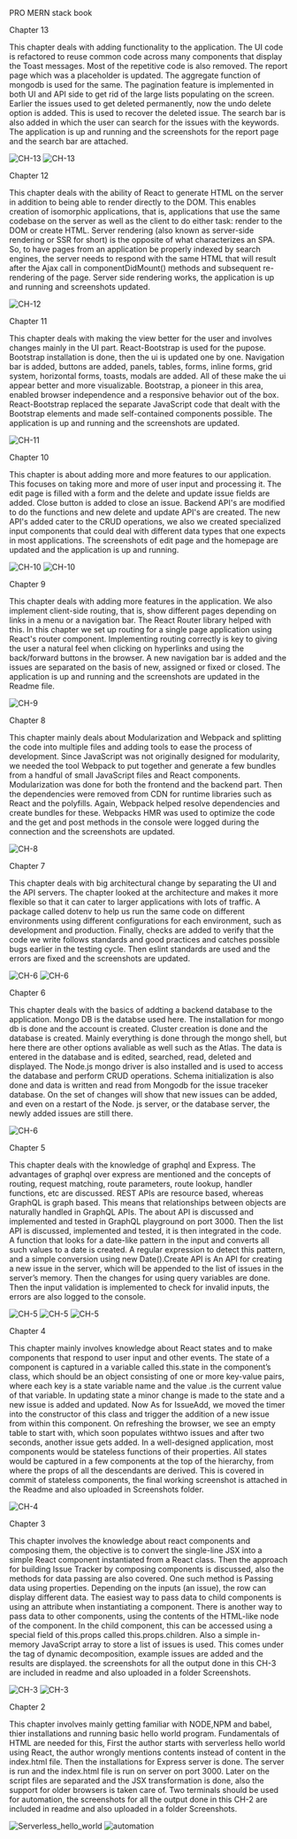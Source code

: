 PRO MERN stack book

Chapter 13

This chapter deals with adding functionality to the application. The UI code is refactored to reuse common code across many components that display the Toast messages. Most of the repetitive code is also removed. The report page which was a placeholder is updated. The aggregate function of mongodb is used for the same. The pagination feature is implemented in both UI and API side to get rid of the large lists populating on the screen. Earlier the issues used to get deleted permanently, now the undo delete option is added. This is used to recover the deleted issue. The search bar is also added in which the user can search for the issues with the keywords. The application is up and running and the screenshots for the report page and the search bar are attached.


![CH-13](https://github.ccs.neu.edu/NEU-CS5610-SU21/SahaiAyush-book/blob/master/Screenshots/ch-13.JPG)
![CH-13](https://github.ccs.neu.edu/NEU-CS5610-SU21/SahaiAyush-book/blob/master/Screenshots/search.JPG)


Chapter 12

This chapter deals with the ability of React to generate HTML on the server in addition to being able to render directly to the DOM. This enables creation of isomorphic applications, that is, applications that use the same codebase on the server as well as the client to do either task: render to the DOM or create HTML. Server rendering (also known as server-side rendering or SSR for short) is the opposite of what characterizes an SPA. So, to have pages from an application be properly indexed by search engines, the server needs to respond with the same HTML that will result after the Ajax call in componentDidMount() methods and subsequent re-rendering of the page.
Server side rendering works, the application is up and running and screenshots updated.

![CH-12](https://github.ccs.neu.edu/NEU-CS5610-SU21/SahaiAyush-book/blob/master/Screenshots/ch-12.JPG)

Chapter 11

This chapter deals with making the view better for the user and involves changes mainly in the UI part. React-Bootstrap is used for the pupose. Bootstrap installation is done, then the ui is updated one by one. Navigation bar is added, buttons are added, panels, tables, forms, inline forms, grid system, horizontal forms, toasts, modals are added. All of these make the ui appear better and more visualizable. Bootstrap, a pioneer in this area, enabled browser independence and a responsive behavior out of the box. React-Bootstrap replaced the separate JavaScript code that dealt with the Bootstrap elements and made self-contained components possible. The application is up and running and the screenshots are updated.

![CH-11](https://github.ccs.neu.edu/NEU-CS5610-SU21/SahaiAyush-book/blob/master/Screenshots/ch-11-1.JPG)

Chapter 10

This chapter is about adding more and more features to our application. This focuses on taking more and more of user input and processing it. The edit page is filled with a form and the delete and update issue fields are added. Close button is added to close an issue. Backend API's are modified to do the functions and new delete and update API's are created. The new API's added cater to the CRUD operations, we also we created specialized input components that could deal with different data types that one expects in most applications. The screenshots of edit page and the homepage are updated and the application is up and running.

![CH-10](https://github.ccs.neu.edu/NEU-CS5610-SU21/SahaiAyush-book/blob/master/Screenshots/ch-10.JPG)
![CH-10](https://github.ccs.neu.edu/NEU-CS5610-SU21/SahaiAyush-book/blob/master/Screenshots/ch-10.1.JPG)

Chapter 9

This chapter deals with adding more features in the application. We also implement client-side routing, that is, show different pages depending on links in a menu or a navigation bar. The React Router library helped with this. In this chapter we set up routing for a single page application using React's router component. Implementing routing correctly is key to giving the user a natural feel when clicking on hyperlinks and using the back/forward buttons in the browser. A new navigation bar is added and the issues are separated on the basis of new, assigned or fixed or closed. The application is up and running and the screenshots are updated in the Readme file.

![CH-9](https://github.ccs.neu.edu/NEU-CS5610-SU21/SahaiAyush-book/blob/master/Screenshots/ch-9.JPG)

Chapter 8

This chapter mainly deals about Modularization and Webpack and splitting the code into multiple files and adding tools to ease the process of development. Since JavaScript was not originally designed for modularity, we needed the tool Webpack to put together and
generate a few bundles from a handful of small JavaScript files and React components. Modularization was done for both the frontend and the backend part. Then the dependencies were removed from CDN for runtime libraries such as React and the polyfills. Again,
Webpack helped resolve dependencies and create bundles for these. Webpacks HMR was used to optimize the code and the get and post methods in the console were logged during the connection and the screenshots are updated.

![CH-8](https://github.ccs.neu.edu/NEU-CS5610-SU21/SahaiAyush-book/blob/master/Screenshots/ch-8.JPG)

Chapter 7

This chapter deals with big architectural change by separating the UI and the API servers. The chapter looked at the architecture and makes it more flexible so that it can cater to larger applications with lots of traffic. A package called dotenv to help us run the same code on different environments using different configurations for each environment, such as development and production.
Finally, checks are added to verify that the code we write follows standards and good practices and catches possible bugs earlier in the testing cycle. Then eslint standards are used and the errors are fixed and the screenshots are updated.

![CH-6](https://github.ccs.neu.edu/NEU-CS5610-SU21/SahaiAyush-book/blob/master/Screenshots/ch7-1.JPG)
![CH-6](https://github.ccs.neu.edu/NEU-CS5610-SU21/SahaiAyush-book/blob/master/Screenshots/ch7-2.JPG)

Chapter 6

This chapter deals with the basics of addting a backend database to the application. Mongo DB is the databse used here. The installation for mongo db is done and the account is created. Cluster creation is done and the database is created. Mainly everything is done through the mongo shell, but here there are other options avaliable as well such as the Atlas. The data is entered in the database and is edited, searched, read, deleted and displayed. The Node.js mongo driver is also installed and is used to access the database and perform CRUD operations. Schema initialization is also done and data is written and read from Mongodb for the issue traceker database. On the set of changes will show that new issues can be added, and even on a restart of the Node. js server, or the database server, the newly added issues are still there.

![CH-6](https://github.ccs.neu.edu/NEU-CS5610-SU21/SahaiAyush-book/blob/master/Screenshots/mongo-read.JPG)


Chapter 5

This chapter deals with the knowledge of graphql and Express. The advantages of graphql over express are mentioned and the concepts of routing, request matching, route parameters, route lookup, handler functions, etc are discussed. REST APIs are resource based, whereas GraphQL is graph based. This means that relationships between objects are naturally handled in GraphQL APIs. The about API is discussed and implemented and tested in GraphQL playground on port 3000. Then the list API is discussed, implemented and tested, it is then integrated in the code. A function that looks for a date-like pattern in the input and converts all such values to a date is created. A regular expression to detect this pattern, and a simple conversion using new Date().Create API is An API for creating a new issue in the server, which will be appended to the list of issues in the server’s memory. Then the changes for using query variables are done. Then the input validation is implemented to check for invalid inputs, the errors are also logged to the console.

![CH-5](https://github.ccs.neu.edu/NEU-CS5610-SU21/SahaiAyush-book/blob/master/Screenshots/ch5.JPG)
![CH-5](https://github.ccs.neu.edu/NEU-CS5610-SU21/SahaiAyush-book/blob/master/Screenshots/ch5-4.JPG)
![CH-5](https://github.ccs.neu.edu/NEU-CS5610-SU21/SahaiAyush-book/blob/master/Screenshots/ch5-5.JPG)


Chapter 4

This chapter mainly involves knowledge about React states and to make components that respond to user input and other events. The state of a component is captured in a variable called this.state in the component’s class, which should be an object consisting of one or more key-value pairs, where each key is a state variable name and the value .is the current value of that variable. In updating state a minor change is made to the state and a new issue is added and updated. Now As for IssueAdd, we  moved the timer into the constructor of this class and trigger the addition of a new issue from within this component. On refreshing the browser, we see an empty table to start with, which soon populates withtwo issues and after two seconds, another issue gets added. In a well-designed application, most components would be stateless functions of their properties. All states would be captured in a few components at the top of the hierarchy, from where the props of all the descendants are derived. This is covered in commit of stateless components, the final working screenshot is attached in the Readme and also uploaded in Screenshots folder.

![CH-4](https://github.ccs.neu.edu/NEU-CS5610-SU21/SahaiAyush-book/blob/master/Screenshots/ch4.JPG)


Chapter 3

This chapter involves the knowledge about react components and composing them, the objective is to convert the single-line JSX into a simple React component instantiated
from a React class. Then the approach for building Issue Tracker by composing components is discussed, also the methods for data passing are also covered. One such method is Passing data using properties. Depending on the inputs (an issue), the row can display different data. The easiest way to pass data to child components is using an attribute when instantiating a component. There is another way to pass data to other components, using the contents of the HTML-like node of the component. In the child component, this can be accessed using a special field of this.props called this.props.children. Also a simple in-memory JavaScript array to store a list of issues is used. This comes under the tag of dynamic decomposition, example issues are added and the results are displayed. the screenshots for all the output done in this CH-3 are included in readme and also uploaded in a folder Screenshots.

![CH-3](https://github.ccs.neu.edu/NEU-CS5610-SU21/SahaiAyush-book/blob/master/Screenshots/ch_3_react_comp.JPG)
![CH-3](https://github.ccs.neu.edu/NEU-CS5610-SU21/SahaiAyush-book/blob/master/Screenshots/ch_3_final.JPG)

Chapter 2 


This chapter involves mainly getting familiar with NODE,NPM and babel, thier installations and running basic hello world program. Fundamentals of HTML are needed for this, First the author starts with serverless hello world using React, the author wrongly mentions contents instead of content in the index.html file. Then the installations for Express server is done. The server is run and the index.html file is run on server on port 3000. Later on the script files are separated and the JSX transformation is done, also the support for older browsers is taken care of.
Two terminals should be used for automation, the screenshots for all the output done in this CH-2 are included in readme and also uploaded in a folder Screenshots.

![Serverless_hello_world](https://github.ccs.neu.edu/NEU-CS5610-SU21/SahaiAyush-book/blob/master/Screenshots/Serverless_hello_world.jpeg.JPG)
![automation](https://github.ccs.neu.edu/NEU-CS5610-SU21/SahaiAyush-book/blob/master/Screenshots/ch2_4(automation).jpeg.JPG)




